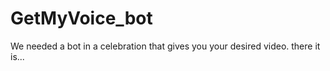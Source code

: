 # GetMyVoice_bot
We needed a bot in a celebration that gives you your desired video.
there it is...
